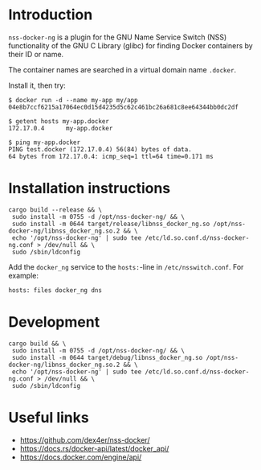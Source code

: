 # Introduction

`nss-docker-ng` is a plugin for the GNU Name Service Switch (NSS) functionality of the GNU C Library (glibc) for finding Docker containers by their ID or name.

The container names are searched in a virtual domain name `.docker`.

Install it, then try:

```
$ docker run -d --name my-app my/app
04e8b7ccf6215a17064ec0d15d4235d5c62c461bc26a681c8ee64344bb0dc2df

$ getent hosts my-app.docker
172.17.0.4      my-app.docker

$ ping my-app.docker
PING test.docker (172.17.0.4) 56(84) bytes of data.
64 bytes from 172.17.0.4: icmp_seq=1 ttl=64 time=0.171 ms
```

# Installation instructions

```
cargo build --release && \
 sudo install -m 0755 -d /opt/nss-docker-ng/ && \
 sudo install -m 0644 target/release/libnss_docker_ng.so /opt/nss-docker-ng/libnss_docker_ng.so.2 && \
 echo '/opt/nss-docker-ng' | sudo tee /etc/ld.so.conf.d/nss-docker-ng.conf > /dev/null && \
 sudo /sbin/ldconfig
```

Add the `docker_ng` service to the `hosts:`-line in `/etc/nsswitch.conf`. For example:

```
hosts: files docker_ng dns
```

# Development

```
cargo build && \
 sudo install -m 0755 -d /opt/nss-docker-ng/ && \
 sudo install -m 0644 target/debug/libnss_docker_ng.so /opt/nss-docker-ng/libnss_docker_ng.so.2 && \
 echo '/opt/nss-docker-ng' | sudo tee /etc/ld.so.conf.d/nss-docker-ng.conf > /dev/null && \
 sudo /sbin/ldconfig
```

# Useful links

* https://github.com/dex4er/nss-docker/
* https://docs.rs/docker-api/latest/docker_api/
* https://docs.docker.com/engine/api/
